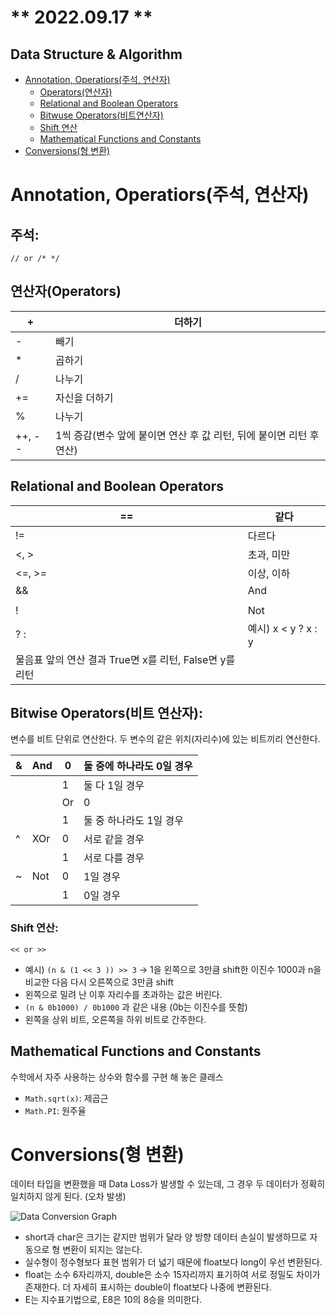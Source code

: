 # ** 2022.09.17 **

## Data Structure & Algorithm

- [Annotation, Operatiors(주석, 연산자)](#annotation-operatiors주석-연산자)
  - [Operators(연산자)](#연산자operators)
  - [Relational and Boolean Operators](#relational-and-boolean-operators)
  - [Bitwuse Operators(비트연산자)](#bitwise-operators비트-연산자)
  - [Shift 연산](#shift-연산)
  - [Mathematical Functions and Constants](#mathematical-functions-and-constants)
- [Conversions(형 변환)](#conversions형-변환)


# Annotation, Operatiors(주석, 연산자)

## 주석:

`// or /* */`

## 연산자(Operators)

| + | 더하기 |
| --- | --- |
| - | 빼기 |
| * | 곱하기 |
| / | 나누기 |
| += | 자신을 더하기 |
| % | 나누기 |
| ++, -- | 1씩 증감(변수 앞에 붙이면 연산 후 값 리턴, 뒤에 붙이면 리턴 후 연산) |

## Relational and Boolean Operators

| == | 같다 |
| --- | --- |
| != | 다르다 |
| <, > | 초과, 미만 |
| <=, >= | 이상, 이하 |
| && | And |
| || | Or |
| ! | Not |
| ? : | 예시) x < y ? x : y
물음표 앞의 연산 결과 True면 x를 리턴, False면 y를 리턴 |

## Bitwise Operators(비트 연산자):

변수를 비트 단위로 연산한다. 두 변수의 같은 위치(자리수)에 있는 비트끼리 연산한다.

| & | And | 0 | 둘 중에 하나라도 0일 경우 |
| --- | --- | --- | --- |
|  |  | 1 | 둘 다 1일 경우 |
| | | Or | 0 | 둘 다 0일 경우 |
|  |  | 1 | 둘 중 하나라도 1일 경우 |
| ^ | XOr | 0 | 서로 같을 경우 |
|  |  | 1 | 서로 다를 경우 |
| ~ | Not | 0 | 1일 경우 |
|  |  | 1 | 0일 경우 |

### Shift 연산:

`<< or >>`

- 예시) `(n & (1 << 3 )) >> 3` 
→ 1을 왼쪽으로 3만큼 shift한 이진수 1000과 n을 비교한 다음 다시 오른쪽으로 3만큼 shift
- 왼쪽으로 밀려 난 이후 자리수를 초과하는 값은 버린다.
- `(n & 0b1000) / 0b1000` 과 같은 내용 (0b는 이진수를 뜻함)
- 왼쪽을 상위 비트, 오른쪽을 하위 비트로 간주한다.

## Mathematical Functions and Constants

수학에서 자주 사용하는 상수와 함수를 구현 해 놓은 클래스

- `Math.sqrt(x)`: 제곱근
- `Math.PI`: 원주율

# Conversions(형 변환)

데이터 타입을 변환했을 때 Data Loss가 발생할 수 있는데, 그 경우 두 데이터가 정확히 일치하지 않게 된다. (오차 발생)

![Data Conversion Graph](https://s3-us-west-2.amazonaws.com/secure.notion-static.com/fa9ccb16-4b53-432d-a861-7f8fc4ea4ee4/Untitled.png)

- short과 char은 크기는 같지만 범위가 달라 양 방향 데이터 손실이 발생하므로 자동으로 형 변환이 되지는 않는다.
- 실수형이 정수형보다 표현 범위가 더 넓기 때문에 float보다 long이 우선 변환된다.
- float는 소수 6자리까지, double은 소수 15자리까지 표기하여 서로 정밀도 차이가 존재한다. 더 자세히 표시하는 double이 float보다 나중에 변환된다.
- E는 지수표기법으로, E8은 10의 8승을 의미한다.